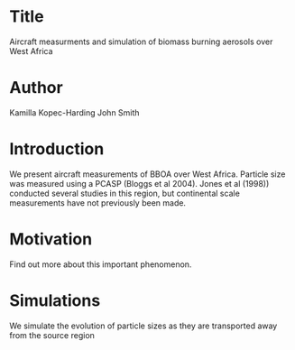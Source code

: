 # Title 
Aircraft measurments and simulation of biomass burning aerosols over West Africa

# Author
Kamilla Kopec-Harding
John Smith

# Introduction
We present aircraft measurements of BBOA over West Africa.
Particle size was measured using a PCASP (Bloggs et al 2004).
Jones et al (1998)) conducted several studies in this region, 
but continental scale measurements have not previously been made.

# Motivation
Find out more about this important phenomenon.

# Simulations
We simulate the evolution of particle sizes as they are transported 
away from the source region
